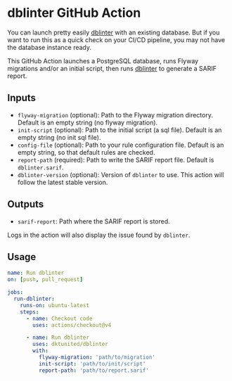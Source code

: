 # dblinter GitHub Action

You can launch pretty easily [dblinter](https://github.com/decathlon/dblinter) with an existing database.
But if you want to run this as a quick check on your CI/CD pipeline, you may not have the database instance ready.

This GitHub Action launches a PostgreSQL database, runs Flyway migrations and/or an initial script, then runs [dblinter](https://github.com/decathlon/dblinter) to generate a SARIF report.

## Inputs

- `flyway-migration` (optional): Path to the Flyway migration directory. Default is an empty string (no flyway migration).
- `init-script` (optional): Path to the initial script (a sql file). Default is an empty string (no init sql file).
- `config-file` (optional): Path to your rule configuration file. Default is an empty string, so that default rules are checked.
- `report-path` (required): Path to write the SARIF report file. Default is `dblinter.sarif`.
- `dblinter-version` (optional): Version of `dblinter` to use. This action will follow the latest stable version.

## Outputs

- `sarif-report`: Path where the SARIF report is stored.

Logs in the action will also display the issue found by `dblinter`.

## Usage

```yaml
name: Run dblinter
on: [push, pull_request]

jobs:
  run-dblinter:
    runs-on: ubuntu-latest
    steps:
      - name: Checkout code
        uses: actions/checkout@v4

      - name: Run dblinter
        uses: dktunited/dblinter
        with:
          flyway-migration: 'path/to/migration'
          init-script: 'path/to/init/script'
          report-path: 'path/to/report.sarif'
```
